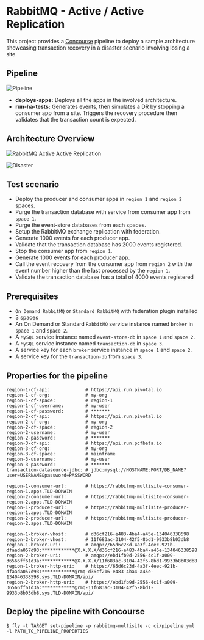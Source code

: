 # RabbitMQ - Active / Active Replication

This project provides a [Concourse](https://concourse-ci.org) pipeline to deploy a sample architecture showcasing
transaction recovery in a disaster scenario involving losing a site.

## Pipeline

![Pipeline](doc/img/pipeline.png "Pipeline")

* <strong>deploys-apps:</strong> Deploys all the apps in the involved architecture.
* <strong>run-ha-tests:</strong> Generates events, then simulates a DR by stopping a consumer app from a site. Triggers the recovery procedure then validates that the transaction count is expected.

## Architecture Overview

![RabbitMQ Active Active Replication](doc/img/rabbitmq-active-activerreplication-1.png "RabbitMQ Active Active Replication")

![Disaster](doc/img/rabbitmq-active-activerreplication-2.png "Disaster")

## Test scenario

* Deploy the producer and consumer apps in `region 1` and `region 2` spaces.
* Purge the transaction database with service from consumer app from `space 1`.
* Purge the event-store databases from each spaces.
* Setup the RabbitMQ exchange replication with federation.
* Generate 1000 events for each producer app.
* Validate that the transaction database has 2000 events registered.
* Stop the consumer app from `region 1`.
* Generate 1000 events for each producer app.
* Call the event recovery from the consumer app from `region 2` with 
  the event number higher than the last processed by the `region 1`.
* Validate the transaction database has a total of 4000 events registered

## Prerequisites

* `On Demand RabbitMQ` or `Standard RabbitMQ` with federation plugin installed
* 3 spaces
* An On Demand or Standard `RabbitMQ` service instance named `broker` in `space 1` and `space 2`.
* A `MySQL` service instance named `event-store-db` in `space 1` and `space 2`.
* A `MySQL` service instance named `transaction-db` in `space 3`.
* A service key for each `broker` service instance in `space 1` and `space 2`.
* A service key for the `transaction-db` from `space 3`.

## Properties for the pipeline

```
region-1-cf-api:             # https://api.run.pivotal.io
region-1-cf-org:             # my-org
region-1-cf-space:           # region-1
region-1-cf-username:        # my-user
region-1-cf-password:        # *******
region-2-cf-api:             # https://api.run.pivotal.io
region-2-cf-org:             # my-org
region-2-cf-space:           # region-2
region-2-username:           # my-user
region-2-password:           # *******
region-3-cf-api:             # https://api.run.pcfbeta.io
region-3-cf-org:             # my-org
region-3-cf-space:           # mainframe
region-3-username:           # my-user
region-3-password:           # *******
transaction-datasource-jdbc: # jdbc:mysql://HOSTNAME:PORT/DB_NAME?user=USERNAME&password=PASSWORD

region-1-consumer-url:       # https://rabbitmq-multisite-consumer-region-1.apps.TLD-DOMAIN
region-2-consumer-url:       # https://rabbitmq-multisite-consumer-region-2.apps.TLD-DOMAIN
region-1-producer-url:       # https://rabbitmq-multisite-producer-region-1.apps.TLD-DOMAIN
region-2-producer-url:       # https://rabbitmq-multisite-producer-region-2.apps.TLD-DOMAIN

region-1-broker-vhost:       # d36cf216-e483-4ba4-a45e-134046338598
region-2-broker-vhost:       # 11f683ac-3104-42f5-8bd1-9933b8b03db8
region-1-broker-uri:         # amqp://65d6c23d-4a3f-4eec-921b-dfaada057d93:************@X.X.X.X/d36cf216-e483-4ba4-a45e-134046338598
region-2-broker-uri:         # amqp://ebd1fb9d-2556-4c1f-a009-36566ff61d3a:************@X.X.X.X/11f683ac-3104-42f5-8bd1-9933b8b03db8
region-1-broker-http-uri:    # https://65d6c23d-4a3f-4eec-921b-dfaada057d93:************@rmq-d36cf216-e483-4ba4-a45e-134046338598.sys.TLD-DOMAIN/api/
region-2-broker-http-uri:    # https://ebd1fb9d-2556-4c1f-a009-36566ff61d3a:************@rmq-11f683ac-3104-42f5-8bd1-9933b8b03db8.sys.TLD-DOMAIN/api/
```

## Deploy the pipeline with Concourse

```
$ fly -t TARGET set-pipeline -p rabbitmq-multisite -c ci/pipeline.yml -l PATH_TO_PIPELINE_PROPERTIES
```